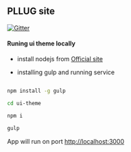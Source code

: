 ## PLLUG site
[![Gitter](https://badges.gitter.im/PLLUG/pllug.org.ua.svg)](https://gitter.im/PLLUG/pllug.org.ua?utm_source=badge&utm_medium=badge&utm_campaign=pr-badge)


#### Runing ui theme locally

- install nodejs from [Official site](https://nodejs.org/en/)

- installing gulp and running service

```bash

npm install -g gulp

cd ui-theme

npm i

gulp

```

App will run on port [http://localhost:3000](http://localhost:3000)

